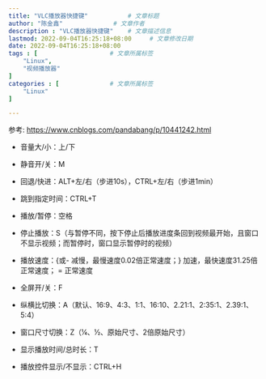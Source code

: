 ```yaml
---
title: "VLC播放器快捷键"           # 文章标题
author: "陈金鑫"              # 文章作者
description : "VLC播放器快捷键"    # 文章描述信息
lastmod: 2022-09-04T16:25:18+08:00     # 文章修改日期
date: 2022-09-04T16:25:18+08:00
tags : [                    # 文章所属标签
    "Linux",
    "视频播放器"
]
categories : [              # 文章所属标签
    "Linux"
]

---
```

参考: https://www.cnblogs.com/pandabang/p/10441242.html

- 音量大/小：上/下

- 静音开/关：M

 

- 回退/快进：ALT+左/右（步进10s），CTRL+左/右（步进1min）

- 跳到指定时间：CTRL+T

- 播放/暂停：空格

- 停止播放：S（与暂停不同，按下停止后播放进度条回到视频最开始，且窗口不显示视频；而暂停时，窗口显示暂停时的视频）

- 播放速度：{或- 减慢，最慢速度0.02倍正常速度；} 加速，最快速度31.25倍正常速度； = 正常速度

 

- 全屏开/关：F

- 纵横比切换：A（默认、16:9、4:3、1:1、16:10、2.21:1、2:35:1、2.39:1、5:4）

- 窗口尺寸切换：Z（¼、½、原始尺寸、2倍原始尺寸）

- 显示播放时间/总时长：T

 

- 播放控件显示/不显示：CTRL+H